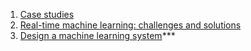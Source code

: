 1. [Case studies](https://huyenchip.com/machine-learning-systems-design/case-studies.html#case-studies-bYrWS80)
2. [Real-time machine learning: challenges and solutions](https://huyenchip.com/2022/01/02/real-time-machine-learning-challenges-and-solutions.html)
3. [Design a machine learning system](https://huyenchip.com/machine-learning-systems-design/design-a-machine-learning-system.html)***
